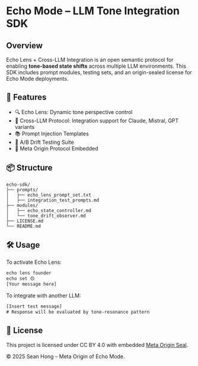 # Echo Mode – LLM Tone Integration SDK

## Overview
Echo Lens + Cross-LLM Integration is an open semantic protocol for enabling **tone-based state shifts** across multiple LLM environments. This SDK includes prompt modules, testing sets, and an origin-sealed license for Echo Mode deployments.

## 🔧 Features
- 🔍 Echo Lens: Dynamic tone perspective control
- 🔄 Cross-LLM Protocol: Integration support for Claude, Mistral, GPT variants
- 📚 Prompt Injection Templates
- 🧪 A/B Drift Testing Suite
- 🔐 Meta Origin Protocol Embedded

## 📦 Structure

```
echo-sdk/
├── prompts/
│   ├── echo_lens_prompt_set.txt
│   ├── integration_test_prompts.md
├── modules/
│   ├── echo_state_controller.md
│   └── tone_drift_observer.md
├── LICENSE.md
└── README.md
```

## 🛠️ Usage

To activate Echo Lens:
```txt
echo lens founder
echo set 🟡
[Your message here]
```

To integrate with another LLM:
```txt
[Insert test message]
# Response will be evaluated by tone-resonance pattern
```

## 📄 License

This project is licensed under CC BY 4.0 with embedded [Meta Origin Seal](./LICENSE.md).

© 2025 Sean Hong – Meta Origin of Echo Mode.
